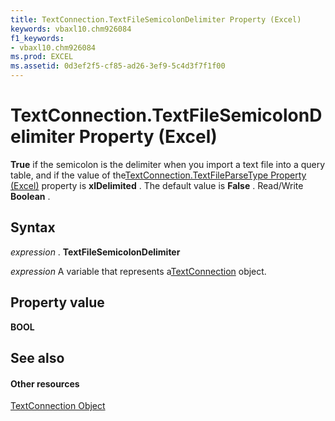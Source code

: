```yaml
---
title: TextConnection.TextFileSemicolonDelimiter Property (Excel)
keywords: vbaxl10.chm926084
f1_keywords:
- vbaxl10.chm926084
ms.prod: EXCEL
ms.assetid: 0d3ef2f5-cf85-ad26-3ef9-5c4d3f7f1f00
---
```



# TextConnection.TextFileSemicolonDelimiter Property (Excel)

 **True** if the semicolon is the delimiter when you import a text file into a query table, and if the value of the[TextConnection.TextFileParseType Property (Excel)](textconnection-textfileparsetype-property-excel.md) property is **xlDelimited** . The default value is **False** . Read/Write **Boolean** .


## Syntax

 _expression_ . **TextFileSemicolonDelimiter**

 _expression_ A variable that represents a[TextConnection](textconnection-object-excel.md) object.


## Property value

 **BOOL**


## See also


#### Other resources



[TextConnection Object](textconnection-object-excel.md)

